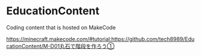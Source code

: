 # EducationContent
Coding content that is hosted on MakeCode

https://minecraft.makecode.com/#tutorial:https://github.com/tech8989/EducationContent/M-D01丸石で階段を作ろう①

